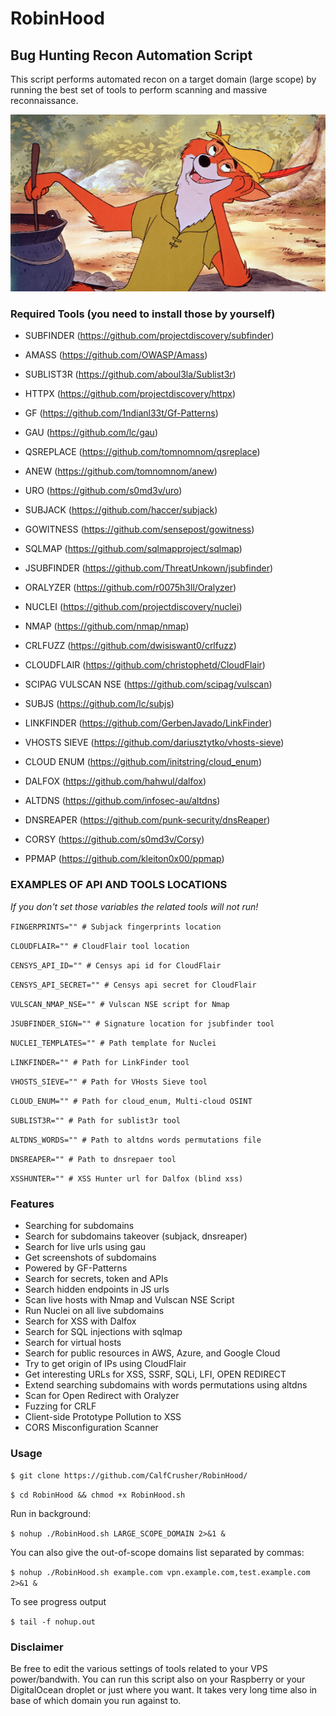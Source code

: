 # RobinHood
## Bug Hunting Recon Automation Script

This script performs automated recon on a target domain (large scope) by running the best set of tools to perform scanning and massive reconnaissance. 

![](https://github.com/CalfCrusher/RobinHood/blob/main/RobinHood.jpg)

### Required Tools (you need to install those by yourself)

- SUBFINDER (https://github.com/projectdiscovery/subfinder)

- AMASS (https://github.com/OWASP/Amass)

- SUBLIST3R (https://github.com/aboul3la/Sublist3r)

- HTTPX (https://github.com/projectdiscovery/httpx)

- GF (https://github.com/1ndianl33t/Gf-Patterns)

- GAU (https://github.com/lc/gau)

- QSREPLACE (https://github.com/tomnomnom/qsreplace)

- ANEW (https://github.com/tomnomnom/anew)

- URO (https://github.com/s0md3v/uro)

- SUBJACK (https://github.com/haccer/subjack)

- GOWITNESS (https://github.com/sensepost/gowitness)

- SQLMAP (https://github.com/sqlmapproject/sqlmap)

- JSUBFINDER (https://github.com/ThreatUnkown/jsubfinder)

- ORALYZER (https://github.com/r0075h3ll/Oralyzer)

- NUCLEI (https://github.com/projectdiscovery/nuclei)

- NMAP (https://github.com/nmap/nmap)

- CRLFUZZ (https://github.com/dwisiswant0/crlfuzz)

- CLOUDFLAIR (https://github.com/christophetd/CloudFlair)

- SCIPAG VULSCAN NSE (https://github.com/scipag/vulscan)

- SUBJS (https://github.com/lc/subjs)

- LINKFINDER (https://github.com/GerbenJavado/LinkFinder)

- VHOSTS SIEVE (https://github.com/dariusztytko/vhosts-sieve)

- CLOUD ENUM (https://github.com/initstring/cloud_enum)

- DALFOX (https://github.com/hahwul/dalfox)

- ALTDNS (https://github.com/infosec-au/altdns)

- DNSREAPER (https://github.com/punk-security/dnsReaper)

- CORSY (https://github.com/s0md3v/Corsy)

- PPMAP (https://github.com/kleiton0x00/ppmap)

### EXAMPLES OF API AND TOOLS LOCATIONS
*If you don't set those variables the related tools will not run!*

`FINGERPRINTS="" # Subjack fingerprints location`

`CLOUDFLAIR="" # CloudFlair tool location`

`CENSYS_API_ID="" # Censys api id for CloudFlair`

`CENSYS_API_SECRET="" # Censys api secret for CloudFlair`

`VULSCAN_NMAP_NSE="" # Vulscan NSE script for Nmap`

`JSUBFINDER_SIGN="" # Signature location for jsubfinder tool`

`NUCLEI_TEMPLATES="" # Path template for Nuclei`

`LINKFINDER="" # Path for LinkFinder tool`

`VHOSTS_SIEVE="" # Path for VHosts Sieve tool`

`CLOUD_ENUM="" # Path for cloud_enum, Multi-cloud OSINT`

`SUBLIST3R="" # Path for sublist3r tool`

`ALTDNS_WORDS="" # Path to altdns words permutations file`

`DNSREAPER="" # Path to dnsrepaer tool`

`XSSHUNTER="" # XSS Hunter url for Dalfox (blind xss)`

### Features

* Searching for subdomains
* Search for subdomains takeover (subjack, dnsreaper)
* Search for live urls using gau
* Get screenshots of subdomains
* Powered by GF-Patterns
* Search for secrets, token and APIs
* Search hidden endpoints in JS urls
* Scan live hosts with Nmap and Vulscan NSE Script
* Run Nuclei on all live subdomains
* Search for XSS with Dalfox
* Search for SQL injections with sqlmap
* Search for virtual hosts
* Search for public resources in AWS, Azure, and Google Cloud
* Try to get origin of IPs using CloudFlair
* Get interesting URLs for XSS, SSRF, SQLi, LFI, OPEN REDIRECT
* Extend searching subdomains with words permutations using altdns
* Scan for Open Redirect with Oralyzer
* Fuzzing for CRLF
* Client-side Prototype Pollution to XSS
* CORS Misconfiguration Scanner 

### Usage

`$ git clone https://github.com/CalfCrusher/RobinHood/`

`$ cd RobinHood && chmod +x RobinHood.sh`

Run in background:

`$ nohup ./RobinHood.sh LARGE_SCOPE_DOMAIN 2>&1 &`

You can also give the out-of-scope domains list separated by commas:

`$ nohup ./RobinHood.sh example.com vpn.example.com,test.example.com 2>&1 &`

To see progress output

`$ tail -f nohup.out`

### Disclaimer

Be free to edit the various settings of tools related to your VPS power/bandwith. You can run this script also on your Raspberry or your DigitalOcean droplet or just where you want.
It takes very long time also in base of which domain you run against to.
